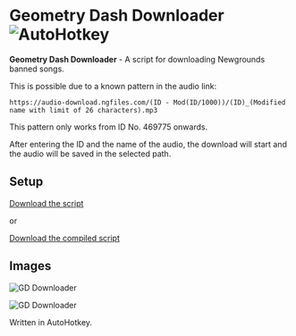 # Geometry Dash Downloader ![AutoHotkey](https://img.shields.io/badge/Language-AutoHotkey-green.svg)
**Geometry Dash Downloader** - A script for downloading Newgrounds banned songs.

This is possible due to a known pattern in the audio link:

`https://audio-download.ngfiles.com/(ID - Mod(ID/1000))/(ID)_(Modified name with limit of 26 characters).mp3`

This pattern only works from ID No. 469775 onwards.

After entering the ID and the name of the audio, the download will start and the audio will be saved in the selected path.

## Setup

[Download the script](https://raw.githubusercontent.com/Dan3436/gddownloader/master/gddownloader.ahk)

or

[Download the compiled script](https://github.com/Dan3436/gddownloader/releases)

## Images

![GD Downloader](https://i.imgur.com/T7lZkAe.png)

![GD Downloader](https://i.imgur.com/4bm2IFM.png)

Written in AutoHotkey.
